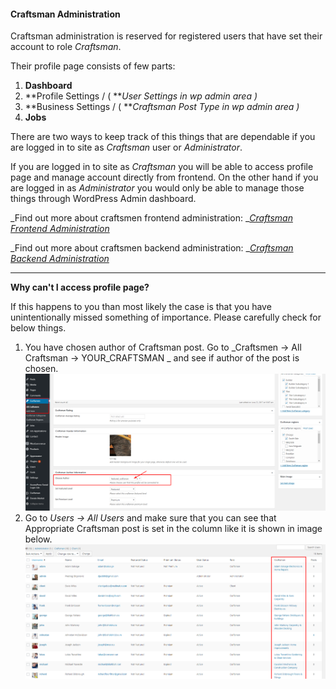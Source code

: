 #### Craftsman Administration

Craftsman administration is reserved for registered users that have set their account to role _Craftsman_.

Their profile page consists of few parts:

1. **Dashboard**
2. **Profile Settings / \( **_User Settings in wp admin area \)_
3. **Business Settings / \( **_Craftsman Post Type in wp admin area \)_
4. **Jobs**

There are two ways to keep track of this things that are dependable if you are logged in to site as _Craftsman_ user or _Administrator_.

If you are logged in to site as _Craftsman_ you will be able to access profile page and manage account directly from frontend. On the other hand if you are logged in as _Administrator_ you would only be able to manage those things through WordPress Admin dashboard.

_Find out more about craftsmen frontend administration: _[_Craftsman Frontend Administration_](/users/user-administration-profile-page/craftsman-administration/frontend-administration.md)

_Find out more about craftsmen backend administration: _[_Craftsman Backend Administration_](/users/user-administration-profile-page/craftsman-administration/backend-administration.md)

---

**Why can't I access profile page?**

If this happens to you than most likely the case is that you have unintentionally missed something of importance. Please carefully check for below things.

1. You have chosen author of Craftsman post. Go to _Craftsmen -&gt; All Craftsman -&gt; YOUR\_CRAFTSMAN _ and see if author of the post is chosen.![](/assets/13.png)
2. Go to _Users -&gt; All Users_ and make sure that you can see that Appropriate Craftsman post is set in the column like it is shown in image below.![](/assets/14.png)



